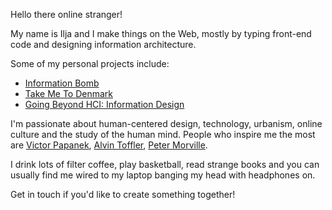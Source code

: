 Hello there online stranger!

My name is Ilja and I make things on the Web, mostly by typing front-end code and designing information architecture.

Some of my personal projects include:
- <a href="http://informationbomb.net/" target="_blank">Information Bomb</a>
- <a href="http://takemetodenmark.com" target="_blank">Take Me To Denmark</a>
- <a href="http://iljapanic.me/information-design/" target="_blank">Going Beyond HCI: Information Design</a>

I'm passionate about human-centered design, technology, urbanism, online culture and the study of the human mind. People who inspire me the most are <a href="https://en.wikipedia.org/wiki/Victor_Papanek" target="_blank">Victor Papanek</a>, <a href="https://en.wikipedia.org/wiki/Alvin_Toffler" target="_blank">Alvin Toffler</a>, <a href="https://en.wikipedia.org/wiki/Peter_Morville" target="_blank">Peter Morville</a>.

I drink lots of filter coffee, play basketball, read strange books and you can usually find me wired to my laptop banging my head with headphones on.

Get in touch if you'd like to create something together!


